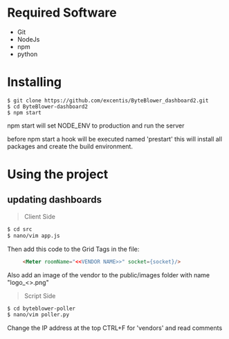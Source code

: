 # Required Software
* Git
* NodeJs
* npm
* python

# Installing
```ssh
$ git clone https://github.com/excentis/ByteBlower_dashboard2.git
$ cd ByteBlower-dashboard2
$ npm start
```
npm start will set NODE_ENV to production and run the server

before npm start a hook will be executed named 'prestart' this will install all packages and create the build environment.

# Using the project
## updating dashboards
> Client Side
```sh
$ cd src
$ nano/vim app.js
```
Then add this code to the Grid Tags in the file:
```html
     <Meter roomName="<<VENDOR NAME>>" socket={socket}/>

```
Also add an image of the vendor to the public/images folder with name "logo_<<VENDOR NAME>>.png"

> Script Side
```sh
$ cd byteblower-poller
$ nano/vim poller.py
```
Change the IP address at the top CTRL+F for 'vendors' and read comments